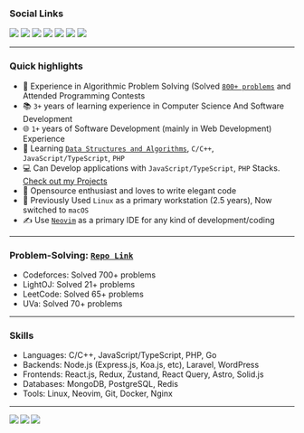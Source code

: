 ### Social Links

<div align="left">
<a href="mailto:shihab4t@gmail.com"><img src="https://img.shields.io/badge/-Gmail-EA4335?style=flat&logo=Gmail&logoColor=white"/></a>
<a href="https://linkedin.com/in/p-nerd"><img src="https://img.shields.io/badge/-LinkedIn-0A64BF?style=flat&logo=Linkedin&logoColor=white"/></a>
<a target="_blank" href="https://dev.to/p_nerd"><img src="https://img.shields.io/badge/-DEV-273146?style=flat&logo=Dev.to&logoColor=white"/></a>
<a target="_blank" href="https://discordapp.com/users/838506307895164978"><img src="https://img.shields.io/badge/-Discord-5460E6?style=flat&logo=Discord&logoColor=white"/></a>
<a target="_blank" href="https://facebook.com/shihab4t"><img src="https://img.shields.io/badge/-Facebook-0166E1?style=flat&logo=Facebook&logoColor=white"/></a>
<a target="_blank" href="https://codeforces.com/profile/p-nerd"><img src="https://img.shields.io/badge/-Codeforces-808080?style=flat&logo=Codeforces&logoColor=white"/></a>
<a target="_blank" href="https://www.stopstalk.com/user/profile/shihab4t"><img src="https://img.shields.io/badge/-Stopstalk-536DFE?style=flat&logo=StopStalk&logoColor=white"/></a>

</div>

<hr />

### Quick highlights

-   🧩 Experience in Algorithmic Problem Solving (Solved [`800+ problems`](https://github.com/p-nerd/online_judges) and Attended Programming Contests
-   📚 `3+` years of learning experience in Computer Science And Software Development
-   🌐 `1+` years of Software Development (mainly in Web Development) Experience
-   📖 Learning [`Data Structures and Algorithms`](https://github.com/p-nerd/dsa_library), `C/C++`, `JavaScript/TypeScript`, `PHP`
-   💻 Can Develop applications with `JavaScript/TypeScript`, `PHP` Stacks. [Check out my Projects](https://developershihab.com/projects)
-   🚀 Opensource enthusiast and loves to write elegant code
-   🍏 Previously Used `Linux` as a primary workstation (2.5 years), Now switched to `macOS`
-   ✍️ Use [`Neovim`](https://github.com/p-nerd/nvim.conf) as a primary IDE for any kind of development/coding

<hr />

### Problem-Solving: [`Repo Link`](https://github.com/p-nerd/online-judges)

-   Codeforces: Solved 700+ problems
-   LightOJ: Solved 21+ problems
-   LeetCode: Solved 65+ problems
-   UVa: Solved 70+ problems

<hr />

### Skills

-   Languages: C/C++, JavaScript/TypeScript, PHP, Go
-   Backends: Node.js (Express.js, Koa.js, etc), Laravel, WordPress
-   Frontends: React.js, Redux, Zustand, React Query, Astro, Solid.js
-   Databases: MongoDB, PostgreSQL, Redis
-   Tools: Linux, Neovim, Git, Docker, Nginx

<hr />

<a href="https://github.com/p-nerd">
  <img align="left" src="https://github-readme-stats-eight-theta.vercel.app/api?username=p-nerd&theme=nord&show_icons=true&count_private=true&hide=contribs&line_height=30" />
  <img align="left" src="https://github-readme-streak-stats.herokuapp.com/?user=p-nerd&show_icons=true&locale=en&layout=compact&theme=nord&line_height=30" />
</a>
<a href="https://github.com/p-nerd">
  <img align="center" src="https://github-readme-stats-eight-theta.vercel.app/api/top-langs/?username=p-nerd&theme=nord&langs_count=10&hide=css,jupyter%20notebook,ejs,scss" />
</a>
